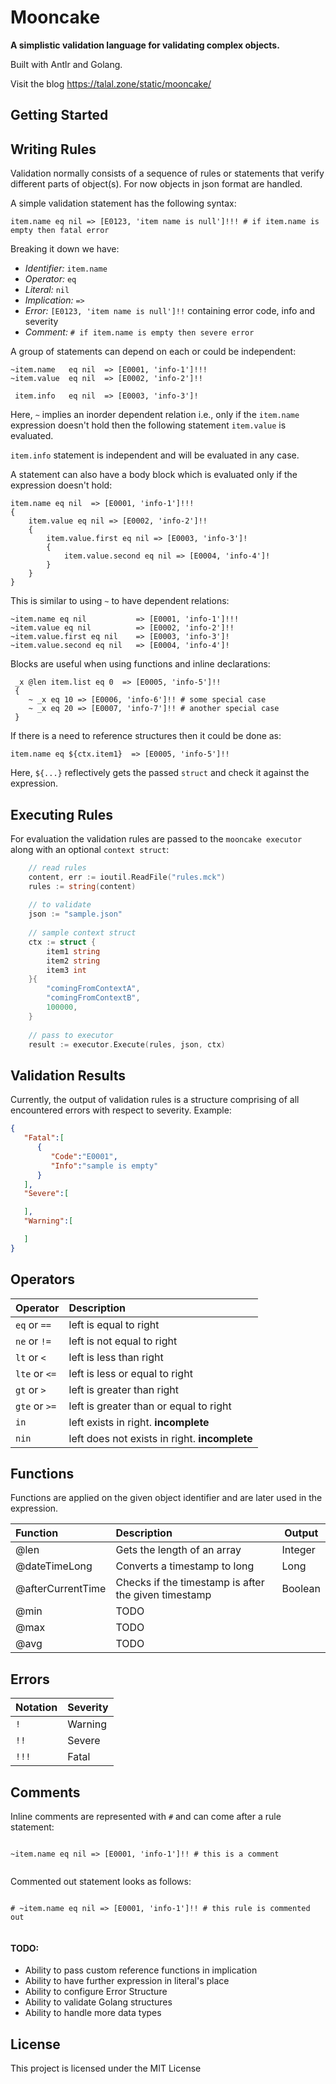 Mooncake
========
**A simplistic validation language for validating complex objects.**

Built with Antlr and Golang. 

Visit the blog https://talal.zone/static/mooncake/

Getting Started
---------------


Writing Rules
-------------

Validation normally consists of a sequence of rules or statements that verify different parts of object(s).
For now objects in json format are handled.

A simple validation statement has the following syntax:

```
item.name eq nil => [E0123, 'item name is null']!!! # if item.name is empty then fatal error
```

Breaking it down we have:

* _Identifier:_ `item.name`
* _Operator:_ `eq`
* _Literal:_ `nil`
* _Implication:_ `=>`
* _Error:_ `[E0123, 'item name is null']!!` containing error code, info and severity
* _Comment:_ `# if item.name is empty then severe error`


A group of statements can depend on each or could be independent:

```
~item.name   eq nil  => [E0001, 'info-1']!!!
~item.value  eq nil  => [E0002, 'info-2']!!

 item.info   eq nil  => [E0003, 'info-3']!
```

Here, `~` implies an inorder dependent relation i.e., only if the `item.name` expression doesn't hold
then the following statement `item.value` is evaluated.


`item.info` statement is independent and will be evaluated in any case.

A statement can also have a body block which is evaluated only if the expression doesn't hold:

```
item.name eq nil  => [E0001, 'info-1']!!!
{
    item.value eq nil => [E0002, 'info-2']!!
    {
        item.value.first eq nil => [E0003, 'info-3']!
        {
            item.value.second eq nil => [E0004, 'info-4']!
        }
    }
}
```
This is similar to using `~` to have  dependent relations:

```
~item.name eq nil           => [E0001, 'info-1']!!!
~item.value eq nil          => [E0002, 'info-2']!!
~item.value.first eq nil    => [E0003, 'info-3']!
~item.value.second eq nil   => [E0004, 'info-4']!
```

Blocks are useful when using functions and inline declarations:

```$xslt
 _x @len item.list eq 0  => [E0005, 'info-5']!!
 {
    ~ _x eq 10 => [E0006, 'info-6']!! # some special case
    ~ _x eq 20 => [E0007, 'info-7']!! # another special case
 }
``` 

If there is a need to reference structures then it could be done as:
```
item.name eq ${ctx.item1}  => [E0005, 'info-5']!!
```

Here, `${...}` reflectively gets the passed `struct` and check it against the expression.


Executing Rules
---------------

For evaluation the validation rules are passed to the `mooncake executor` along with an optional `context struct`:

```go
    // read rules
    content, err := ioutil.ReadFile("rules.mck")
    rules := string(content)
    
    // to validate
    json := "sample.json"
    
    // sample context struct
    ctx := struct {
        item1 string
        item2 string
        item3 int
    }{
        "comingFromContextA",
        "comingFromContextB",
        100000,
    }
    
    // pass to executor
    result := executor.Execute(rules, json, ctx)
```

Validation Results
------------------
Currently, the output of validation rules is a structure comprising of all encountered errors
with respect to severity. Example:
```json
{
   "Fatal":[
      {
         "Code":"E0001",
         "Info":"sample is empty"
      }
   ],
   "Severe":[

   ],
   "Warning":[

   ]
}

```


Operators
---------

| Operator                  | Description                                                        |
| :------------------------ | :----------------------------------------------------------------- |
| `eq` or `==`              | left is equal to right                                             |
| `ne` or `!=`              | left is not equal to right                                         |              
| `lt` or `<`               | left is less than right                                            |
| `lte` or `<=`             | left is less or equal to right                                     |
| `gt` or `>`               | left is greater than right                                         |
| `gte` or `>=`             | left is greater than or equal to right                             |
| `in`                      | left exists in right. **incomplete**                               |
| `nin`                     | left does not exists in right. **incomplete**                      |

Functions
---------

Functions are applied on the given object identifier and are later used in the expression.


| Function                  | Description                                                         | Output    |
| :------------------------ | :------------------------------------------------------------------ |-----------|
| @len                      | Gets the length of an array                                         | Integer   |
| @dateTimeLong             | Converts a timestamp to long                                        | Long      |
| @afterCurrentTime         | Checks if the timestamp is after the given timestamp                | Boolean   |
| @min                      | TODO                                                                |           |
| @max                      | TODO                                                                |           |
| @avg                      | TODO                                                                |           |


Errors
------

| Notation                  | Severity                                                           |
| :------------------------ | :----------------------------------------------------------------- |
| `!`                       | Warning                                                            |
| `!!`                      | Severe                                                             |              
| `!!!`                     | Fatal                                                              |

Comments
--------
Inline comments are represented with `#` and can come after a rule statement:

```

~item.name eq nil => [E0001, 'info-1']!! # this is a comment
	
```

Commented out statement looks as follows:
```

# ~item.name eq nil => [E0001, 'info-1']!! # this rule is commented out
	
```


#### TODO:

* Ability to pass custom reference functions in implication
* Ability to have further expression in literal's place
* Ability to configure Error Structure
* Ability to validate Golang structures
* Ability to handle more data types

## License
This project is licensed under the MIT License
